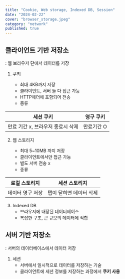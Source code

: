 ```yaml
---
title: "Cookie, Web storage, Indexed DB, Session"
date: "2024-02-22"
cover: "browser_storage.jpeg"
category: "network"
published: true
---
```


## 클라이언트 기반 저장소

: 웹 브라우저 단에서 데이터를 저장

1. 쿠키

   - 최대 4KB까지 저장
   - 클라이언트, 서버 둘 다 접근 가능
   - HTTP헤더에 포함되어 전송
   - 종류

|             세션 쿠키             | 영구 쿠키  |
| :-------------------------------: | :--------: |
| 만료 기간 x, 브라우저 종료시 삭제 | 만료기간 O |

2. 웹 스토리지

   - 최대 5~10MB 까지 저장
   - 클라이언트에서만 접근 가능
   - 별도 서버 전송 x
   - 종류

|  로컬 스토리지   |      세션 스토리지      |
| :--------------: | :---------------------: |
| 데이터 영구 저장 | 탭이 닫히면 데이터 삭제 |

3. Indexed DB
   - 브라우저에 내장된 데이터베이스
   - 복잡한 구조, 큰 규모의 데이터에 적합

## 서버 기반 저장소

: 서버의 데이터베이스에서 데이터 저장

1. 세션
   - 서버에서 일시적으로 데이터를 저장하는 기술
   - 클라이언트에 세션 정보를 저장하는 과정에서 **쿠키 사용**
